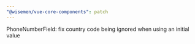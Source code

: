 ```yaml
---
"@wisemen/vue-core-components": patch
---
```


PhoneNumberField: fix country code being ignored when using an initial value
